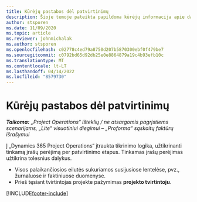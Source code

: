 ```yaml
---
title: Kūrėjų pastabos dėl patvirtinimų
description: Šioje temoje pateikta papildoma kūrėjų informacija apie darbą su patvirtinimais.
author: stsporen
ms.date: 11/09/2020
ms.topic: article
ms.reviewer: johnmichalak
ms.author: stsporen
ms.openlocfilehash: c02778c4ed79a8750d207b5870300ebf0f479be7
ms.sourcegitcommit: c0792bd65d92db25e0e8864879a19c4b93efb10c
ms.translationtype: MT
ms.contentlocale: lt-LT
ms.lasthandoff: 04/14/2022
ms.locfileid: "8579730"
---
```

# <a name="developer-notes-for-approvals"></a>Kūrėjų pastabos dėl patvirtinimų

_**Taikoma:** „Project Operations“ išteklių / ne atsargomis pagrįstiems scenarijams, „Lite“ visuotiniui diegimui – „Proforma“ sąskaitų faktūrų išrašymui_

Į „Dynamics 365 Project Operations“ įtraukta tikrinimo logika, užtikrinanti tinkamą įrašų perėjimą per patvirtinimo etapus. Tinkamas įrašų perėjimas užtikrina tolesnius dalykus. 

  - Visos palaikančiosios eilutės sukuriamos susijusiose lentelėse, pvz., žurnaluose ir faktiniuose duomenyse.
  - Prieš tęsiant tvirtintojas projekte pažymimas **projekto tvirtintoju**.


[!INCLUDE[footer-include](../includes/footer-banner.md)]